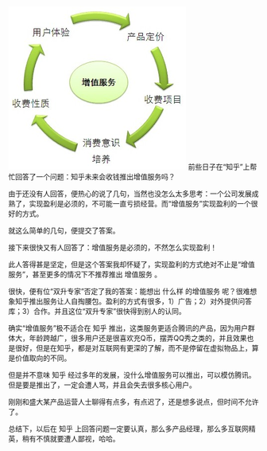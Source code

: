 <img src="/blog/images/overincome.jpg"/>
前些日子在“知乎”上帮忙回答了一个问题：知乎未来会收钱推出增值服务吗？

由于还没有人回答，便热心的说了几句，当然也没怎么太多思考：一个公司发展成熟了，实现盈利是必须的，不可能一直亏损经营。而“增值服务”实现盈利的一个很好的方式。

就这么简单的几句，便提交了答案。

接下来很快又有人回答了：增值服务是必须的，不然怎么实现盈利！

此人答得甚是坚定，但是这个答案我却怀疑了，实现盈利的方式绝对不止是“增值服务”，甚至更多的情况下不推荐推出 增值服务 。

很快，便有位“双升专家”否定了我的答案：能想出 什么样 的增值服务 呢？很难想象知乎推出服务让人自掏腰包。盈利的方式有很多，1）广告；2）对外提供问答库；3）合作。并且这位“双升专家”很快得到别人的认同。

确实“增值服务”极不适合在 知乎 推出，这类服务更适合腾讯的产品，因为用户群体大，年龄跨越广，很多用户还是很喜欢充Q币，摆弄QQ秀之类的，并且效果也是很好，但是在知乎，都是对互联网有更深的了解，而不是停留在虚拟物品上，算是价值取向的不同。

但是并不意味 知乎 经过多年的发展，没什么增值服务可以推出，可以模仿腾讯。但是要是推出了，一定会遭人骂，并且会失去很多核心用户。

刚刚和盛大某产品运营人士聊得有点多，有点迟了，还是想多说点，但时间不允许了。

总结下，以后在 知乎 上回答问题一定要认真，那么多产品经理，那么多互联网精英，稍有不慎就要遭人鄙视，哈哈。